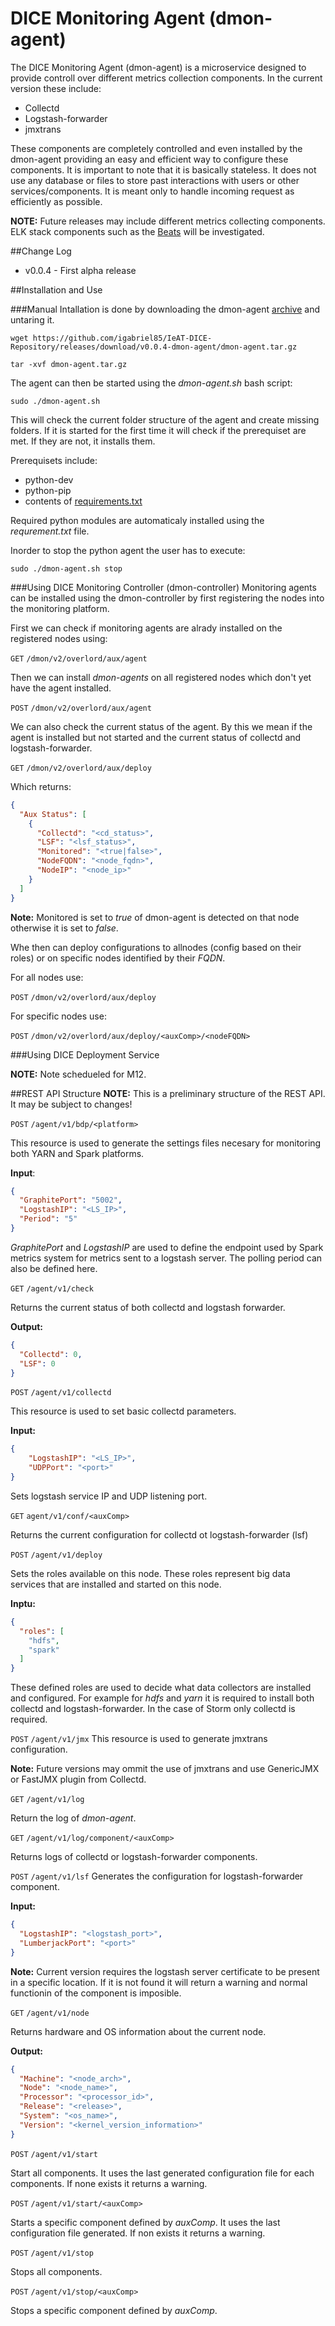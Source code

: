 # DICE Monitoring Agent (dmon-agent)

The DICE Monitoring Agent (dmon-agent) is a microservice designed to provide controll over different metrics collection components. In the current version these include:

* Collectd
* Logstash-forwarder
* jmxtrans

These components are completely controlled and even installed by the dmon-agent providing an easy and efficient way to configure these components. It is important to note that it is basically stateless. It does not use any database or files to store past interactions with users or other services/components. It is meant only to handle incoming request as efficiently as possible.

**NOTE:** Future releases may include different metrics collecting components. ELK stack components such as the [Beats](https://www.elastic.co/products/beats) will be investigated.


##Change Log
* v0.0.4 - First alpha release
	 	
	  		 	
##Installation and Use

###Manual
Intallation is done by downloading the dmon-agent [archive](https://github.com/igabriel85/IeAT-DICE-Repository/releases/download/v0.0.4-dmon-agent/dmon-agent.tar.gz) and untaring it.

```
wget https://github.com/igabriel85/IeAT-DICE-Repository/releases/download/v0.0.4-dmon-agent/dmon-agent.tar.gz
```

```
tar -xvf dmon-agent.tar.gz
```

The agent can then be started using the _dmon-agent.sh_ bash script:

```
sudo ./dmon-agent.sh
```

This will check the current folder structure of the agent and create missing folders. If it is started for the first time it will check if the prerequiset are met. If they are not, it installs them.

Prerequisets include:

* python-dev
* python-pip
* contents of [requirements.txt](https://github.com/igabriel85/IeAT-DICE-Repository/blob/master/dmon-agent/requirements.txt)

Required python modules are automaticaly installed using the _requrement.txt_ file.

Inorder to stop the python agent the user has to execute:

```
sudo ./dmon-agent.sh stop
```

###Using DICE Monitoring Controller (dmon-controller)
Monitoring agents can be installed using the dmon-controller by first registering the nodes into the monitoring platform. 

First we can  check if monitoring agents are alrady installed on the registered nodes using:

`GET` `/dmon/v2/overlord/aux/agent`

Then we can install _dmon-agents_ on all registered nodes which don't yet have the agent installed.

`POST` `/dmon/v2/overlord/aux/agent`

We can also check the current status of the agent. By this we mean if the agent is installed but not started and the current status of collectd and logstash-forwarder.

`GET` `/dmon/v2/overlord/aux/deploy`

Which returns:

```json
{
  "Aux Status": [
    {
      "Collectd": "<cd_status>",
      "LSF": "<lsf_status>",
      "Monitored": "<true|false>",
      "NodeFQDN": "<node_fqdn>",
      "NodeIP": "<node_ip>"
    }
  ]
}
```

**Note:** Monitored is set to _true_ of dmon-agent is detected on that node otherwise it is set to _false_.

Whe then can deploy configurations to allnodes (config based on their roles) or on specific nodes identified by their _FQDN_.

For all nodes use:

`POST` `/dmon/v2/overlord/aux/deploy`

For specific nodes use:

`POST` `/dmon/v2/overlord/aux/deploy/<auxComp>/<nodeFQDN>`



###Using DICE Deployment Service

**NOTE:** Note schedueled for M12.

##REST API Structure
**NOTE:** This is a preliminary structure of the REST API. It may be subject to changes!

`POST` `/agent/v1/bdp/<platform>`

This resource is used to generate the settings files necesary for monitoring both YARN and Spark platforms.

__Input__:

```json
{
  "GraphitePort": "5002",
  "LogstashIP": "<LS_IP>",
  "Period": "5"
}
```

_GraphitePort_ and _LogstashIP_ are used to define the endpoint used by Spark metrics system for metrics sent to a logstash server. The polling period can also be defined here.

`GET` `/agent/v1/check`

Returns the current status of both collectd and logstash forwarder.

__Output:__

```json
{
  "Collectd": 0,
  "LSF": 0
}
```

`POST` `/agent/v1/collectd`

This resource is used to set basic collectd parameters.

__Input:__

```json
{
	"LogstashIP": "<LS_IP>",
	"UDPPort": "<port>"
}
```

Sets logstash service IP and UDP listening port.

`GET` `agent/v1/conf/<auxComp>`

Returns the current configuration for collectd ot logstash-forwarder (lsf)

`POST` `/agent/v1/deploy`

Sets the roles available on this node. These roles represent big data services that are installed and started on this node.

__Inptu:__

```json
{
  "roles": [
    "hdfs", 
    "spark"
  ]
}
```

These defined roles are used to decide what data collectors are installed and configured. For example for _hdfs_ and _yarn_ it is required to install both collectd and logstash-forwarder. In the case of Storm only collectd is required.

`POST` `/agent/v1/jmx`
This resource is used to generate jmxtrans configuration.

**Note:** Future versions may ommit the use of jmxtrans and use GenericJMX or FastJMX plugin from Collectd.

`GET` `/agent/v1/log`

Return the log of _dmon-agent_.  

`GET` `/agent/v1/log/component/<auxComp>`

Returns logs of collectd or logstash-forwarder components.

`POST` `/agent/v1/lsf`
Generates the configuration for logstash-forwarder component. 

__Input:__
```json
{
  "LogstashIP": "<logstash_port>",
  "LumberjackPort": "<port>"
}
```

**Note:** Current version requires the logstash server certificate to be present in a specific location. If it is not found it will return a warning and normal functionin of the component is imposible.


`GET` `/agent/v1/node`

Returns hardware and OS information about the current node. 

__Output:__

```json
{
  "Machine": "<node_arch>",
  "Node": "<node_name>",
  "Processor": "<processor_id>",
  "Release": "<release>",
  "System": "<os_name>",
  "Version": "<kernel_version_information>"
}
```


`POST` `/agent/v1/start`

Start all components. It uses the last generated configuration file for each components. If none exists it returns a warning.

`POST` `/agent/v1/start/<auxComp>`

Starts a specific component defined by _auxComp_. It uses the last configuration file generated. If non exists it returns a warning.

`POST` `/agent/v1/stop`

Stops all components. 

`POST` `/agent/v1/stop/<auxComp>`

Stops a specific component defined by _auxComp_.



